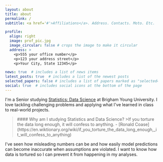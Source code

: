 ```yaml
---
layout: about
title: about
permalink: /
subtitle: <a href='#'>Affiliations</a>. Address. Contacts. Moto. Etc.

profile:
  align: right
  image: prof_pic.jpg
  image_circular: false # crops the image to make it circular
  address: >
    <p>555 your office number</p>
    <p>123 your address street</p>
    <p>Your City, State 12345</p>

news: true  # includes a list of news items
latest_posts: true  # includes a list of the newest posts
selected_papers: false # includes a list of papers marked as "selected={true}"
social: true  # includes social icons at the bottom of the page
---
```

I'm a Senior studying [Statistics: Data Science](https://catalog2022.byu.edu/physical-and-mathematical-sciences/statistics/statistics-data-science-bs) at Brigham Young University. I love tackling challenging problems and applying what I've learned in class to real-world projects.

<blockquote>
#### Why am I studying Statistics and Data Science?
>If you torture the data long enough, it will confess to anything. - [Ronald Coase](https://en.wiktionary.org/wiki/if_you_torture_the_data_long_enough,_it_will_confess_to_anything)
</blockquote>

I've seen how misleading numbers can be and how easily model predictions can become inaccurate when assumptions are violated. I want to know how data is tortured so I can prevent it from happening in my analyses.

<!-- Write your biography here. Tell the world about yourself. Link to your favorite [subreddit](http://reddit.com). You can put a picture in, too. The code is already in, just name your picture `prof_pic.jpg` and put it in the `img/` folder.

Put your address / P.O. box / other info right below your picture. You can also disable any of these elements by editing `profile` property of the YAML header of your `_pages/about.md`. Edit `_bibliography/papers.bib` and Jekyll will render your [publications page](/al-folio/publications/) automatically.

Link to your social media connections, too. This theme is set up to use [Font Awesome icons](http://fortawesome.github.io/Font-Awesome/) and [Academicons](https://jpswalsh.github.io/academicons/), like the ones below. Add your Facebook, Twitter, LinkedIn, Google Scholar, or just disable all of them. -->
